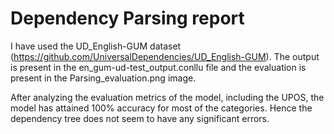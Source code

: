 # Dependency Parsing report
I have used the UD_English-GUM dataset (https://github.com/UniversalDependencies/UD_English-GUM).
The output is present in the en_gum-ud-test_output.conllu file and the evaluation is present in the Parsing_evaluation.png image.

After analyzing the evaluation metrics of the model, including the UPOS, the model has attained 100% accuracy for most of the categories. Hence the dependency tree does not seem to have any significant errors. 

